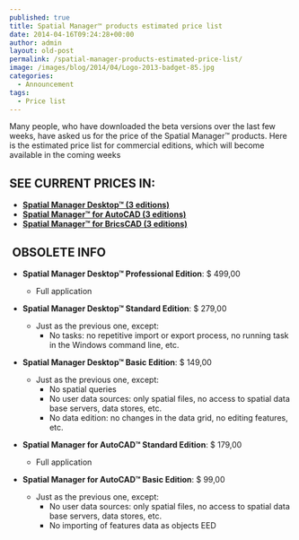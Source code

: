 ```yaml
---
published: true
title: Spatial Manager™ products estimated price list
date: 2014-04-16T09:24:28+00:00
author: admin
layout: old-post
permalink: /spatial-manager-products-estimated-price-list/
image: /images/blog/2014/04/Logo-2013-badget-85.jpg
categories:
  - Announcement
tags:
  - Price list
---
```

<span>Many people, who have downloaded the beta versions over the last few weeks, have asked us for the price of the Spatial Manager™ products. Here is the estimated price list for commercial editions, which will become available in the coming weeks<!--more--></span>

<h2>
  SEE CURRENT PRICES IN:
</h2>

  * <span><strong><a href="/spm-desktop-prices/" target="_blank" rel="nofollow">Spatial Manager Desktop™ (3 editions)</a></strong></span>
  * <span><strong><a href="/spm-forautocad-prices/" target="_blank" rel="nofollow">Spatial Manager™ for AutoCAD (3 editions)</a></strong></span>
  * <span><strong><a href="/spm-forbricscad-prices/" target="_blank" rel="nofollow">Spatial Manager™ for BricsCAD (3 editions)</a></strong></span>

<h2>
   OBSOLETE INFO
</h2>

  * <span><b>Spatial Manager Desktop™ <span>Professional</span> Edition</b>: $ 499,00</span> 
      * <span>Full application</span>
  * <span><b>Spatial Manager Desktop™ <span>Standard</span> Edition</b>: $ 279,00</span> 
      * <span>Just as the previous one, except:</span> 
          * <span>No tasks: no repetitive import or export process, no running task in the Windows command line, etc.</span>
  * <span><b>Spatial Manager Desktop™ <span>Basic</span> Edition</b>: $ 149,00</span> 
      * <span>Just as the previous one, except:</span> 
          * <span>No spatial queries</span>
          * <span>No user data sources: only spatial files, no access to spatial data base servers, data stores, etc.</span>
          * <span>No data edition: no changes in the data grid, no editing features, etc.</span>

  * <span><b>Spatial Manager for AutoCAD™ <span>Standard</span> Edition</b>: $ 179,00</span> 
      * <span>Full application</span>
  * <span><b>Spatial Manager for AutoCAD™ <span>Basic</span> Edition</b>: $ 99,00</span> 
      * <span>Just as the previous one, except:</span> 
          * <span>No user data sources: only spatial files, no access to spatial data base servers, data stores, etc.</span>
          * <span>No importing of features data as objects EED</span>

